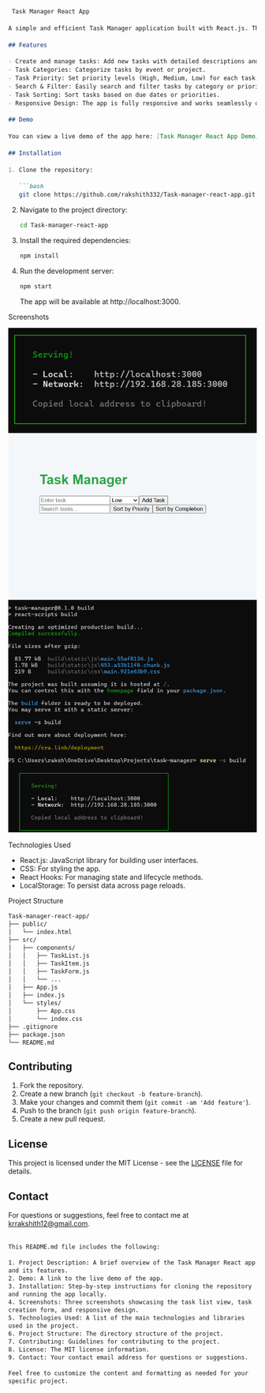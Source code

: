 

```markdown
 Task Manager React App

A simple and efficient Task Manager application built with React.js. This app allows users to create, manage, and track tasks for different events or projects. The app includes features such as task categorization, task priority settings, sorting, and more.

## Features

- Create and manage tasks: Add new tasks with detailed descriptions and due dates.
- Task Categories: Categorize tasks by event or project.
- Task Priority: Set priority levels (High, Medium, Low) for each task.
- Search & Filter: Easily search and filter tasks by category or priority.
- Task Sorting: Sort tasks based on due dates or priorities.
- Responsive Design: The app is fully responsive and works seamlessly on desktop and mobile devices.

## Demo

You can view a live demo of the app here: [Task Manager React App Demo](https://task-manager-react-app.vercel.app/)

## Installation

1. Clone the repository:

   ```bash
   git clone https://github.com/rakshith332/Task-manager-react-app.git
   ```

2. Navigate to the project directory:

   ```bash
   cd Task-manager-react-app
   ```

3. Install the required dependencies:

   ```bash
   npm install
   ```

4. Run the development server:

   ```bash
   npm start
   ```

   The app will be available at http://localhost:3000.

 Screenshots

![Task List View](Taskmanager1.png)
![Task Creation Form](Taskmanager2.png)
![Responsive Design](Taskmanager3.png)

 Technologies Used

- React.js: JavaScript library for building user interfaces.
- CSS: For styling the app.
- React Hooks: For managing state and lifecycle methods.
- LocalStorage: To persist data across page reloads.

 Project Structure

```
Task-manager-react-app/
├── public/
│   └── index.html
├── src/
│   ├── components/
│   │   ├── TaskList.js
│   │   ├── TaskItem.js
│   │   ├── TaskForm.js
│   │   └── ...
│   ├── App.js
│   ├── index.js
│   └── styles/
│       ├── App.css
│       └── index.css
├── .gitignore
├── package.json
└── README.md
```

## Contributing

1. Fork the repository.
2. Create a new branch (`git checkout -b feature-branch`).
3. Make your changes and commit them (`git commit -am 'Add feature'`).
4. Push to the branch (`git push origin feature-branch`).
5. Create a new pull request.

## License

This project is licensed under the MIT License - see the [LICENSE](LICENSE) file for details.

## Contact

For questions or suggestions, feel free to contact me at [krrakshith12@gmail.com](mailto:krrakshith12@gmail.com).
```

This README.md file includes the following:

1. Project Description: A brief overview of the Task Manager React app and its features.
2. Demo: A link to the live demo of the app.
3. Installation: Step-by-step instructions for cloning the repository and running the app locally.
4. Screenshots: Three screenshots showcasing the task list view, task creation form, and responsive design.
5. Technologies Used: A list of the main technologies and libraries used in the project.
6. Project Structure: The directory structure of the project.
7. Contributing: Guidelines for contributing to the project.
8. License: The MIT license information.
9. Contact: Your contact email address for questions or suggestions.

Feel free to customize the content and formatting as needed for your specific project.
